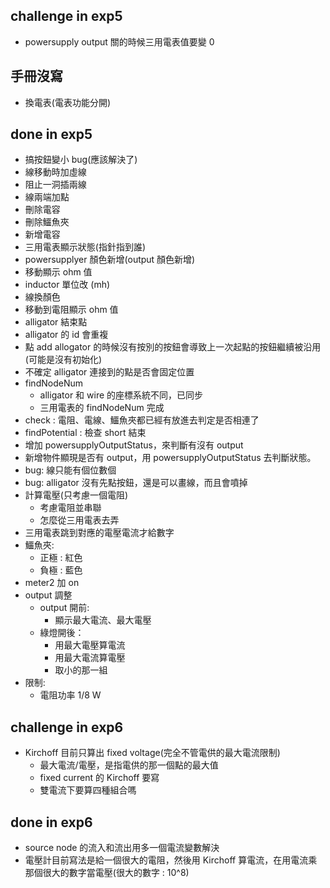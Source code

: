 ##  challenge in exp5

- powersupply output 關的時候三用電表值要變 0


## 手冊沒寫
- 換電表(電表功能分開)

## done in exp5
- 搞按鈕變小 bug(應該解決了)
- 線移動時加虛線
- 阻止一洞插兩線
- 線兩端加點
- 刪除電容
- 刪除鱷魚夾
- 新增電容
- 三用電表顯示狀態(指針指到誰)
- powersupplyer 顏色新增(output 顏色新增)
- 移動顯示 ohm 值
- inductor 單位改 (mh)
- 線換顏色
- 移動到電阻顯示 ohm 值
- alligator 結束點
- alligator 的 id 會重複
- 點 add allogator 的時候沒有按別的按鈕會導致上一次起點的按鈕繼續被沿用(可能是沒有初始化)
- 不確定 alligator 連接到的點是否會固定位置
- findNodeNum
    - alligator 和 wire 的座標系統不同，已同步
    - 三用電表的 findNodeNum 完成
- check : 電阻、電線、鱷魚夾都已經有放進去判定是否相連了
- findPotential : 檢查 short 結束
- 增加 powersupplyOutputStatus，來判斷有沒有 output
- 新增物件顯現是否有 output，用 powersupplyOutputStatus 去判斷狀態。
- bug: 線只能有個位數個
- bug: alligator 沒有先點按鈕，還是可以畫線，而且會噴掉
- 計算電壓(只考慮一個電阻)
    - 考慮電阻並串聯
    - 怎麼從三用電表去弄
- 三用電表跳到對應的電壓電流才給數字
- 鱷魚夾:
    - 正極 : 紅色
    - 負極 : 藍色 
- meter2 加 on
- output 調整
    - output 開前:
        - 顯示最大電流、最大電壓
    - 綠燈開後： 
        - 用最大電壓算電流
        - 用最大電流算電壓
        - 取小的那一組
- 限制:
    - 電阻功率 1/8 W


## challenge in exp6
- Kirchoff 目前只算出 fixed voltage(完全不管電供的最大電流限制)
    - 最大電流/電壓，是指電供的那一個點的最大值
    - fixed current 的 Kirchoff 要寫
    - 雙電流下要算四種組合嗎

## done in exp6
- source node 的流入和流出用多一個電流變數解決
- 電壓計目前寫法是給一個很大的電阻，然後用 Kirchoff 算電流，在用電流乘那個很大的數字當電壓(很大的數字 : 10^8)

